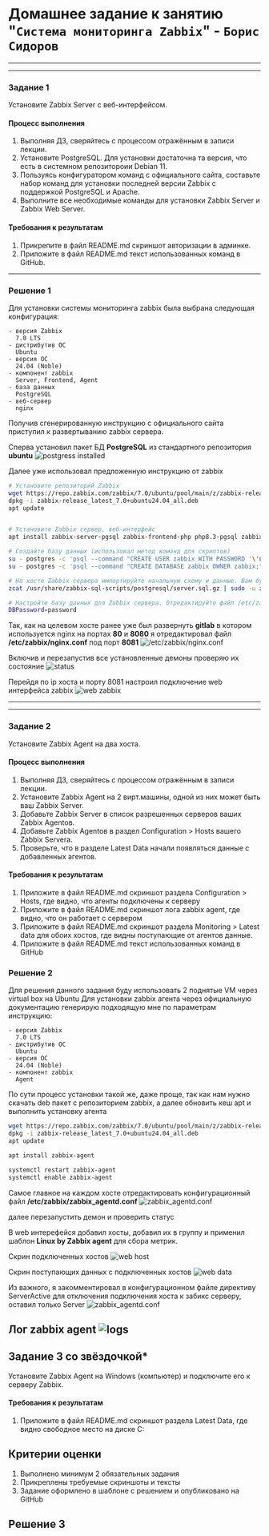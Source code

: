 # Домашнее задание к занятию "`Система мониторинга Zabbix`" - `Борис Сидоров`
   
---
---

### Задание 1

Установите Zabbix Server с веб-интерфейсом.

#### Процесс выполнения
1. Выполняя ДЗ, сверяйтесь с процессом отражённым в записи лекции.
2. Установите PostgreSQL. Для установки достаточна та версия, что есть в системном репозитороии Debian 11.
3. Пользуясь конфигуратором команд с официального сайта, составьте набор команд для установки последней версии Zabbix с поддержкой PostgreSQL и Apache.
4. Выполните все необходимые команды для установки Zabbix Server и Zabbix Web Server.

#### Требования к результатам 
1. Прикрепите в файл README.md скриншот авторизации в админке.
2. Приложите в файл README.md текст использованных команд в GitHub.

---

### Решение 1

Для установки системы мониторинга zabbix была выбрана следующая конфигурация:
```
- версия Zabbix
  7.0 LTS
- дистрибутив ОС
  Ubuntu
- версия ОС
  24.04 (Noble)
- компонент zabbix
  Server, Frontend, Agent
- база данных
  PostgreSQL
- веб-сервер
  nginx
```

Получив сгенерированную инструкцию с официального сайта приступил к развертыванию zabbix сервера.

Сперва установил пакет БД **PostgreSQL** из стандартного репозитория **ubuntu**
![postgress installed](screen/hw-02.md/hw-02-1.1.png)

Далее уже использовал предложенную инструкцию от zabbix

```bash
# Установите репозиторий Zabbix
wget https://repo.zabbix.com/zabbix/7.0/ubuntu/pool/main/z/zabbix-release/zabbix-release_latest_7.0+ubuntu24.04_all.deb
dpkg -i zabbix-release_latest_7.0+ubuntu24.04_all.deb
apt update


# Установите Zabbix сервер, веб-интерфейс
apt install zabbix-server-pgsql zabbix-frontend-php php8.3-pgsql zabbix-nginx-conf zabbix-sql-scripts

# Создайте базу данных (использовал метод команд для скриптов)
su - postgres -c 'psql --command "CREATE USER zabbix WITH PASSWORD '\'пароль\'';"'
su - postgres -c 'psql --command "CREATE DATABASE zabbix OWNER zabbix;"'

# На хосте Zabbix сервера импортируйте начальную схему и данные. Вам будет предложено ввести недавно созданный пароль.
zcat /usr/share/zabbix-sql-scripts/postgresql/server.sql.gz | sudo -u zabbix psql zabbix

# Настройте базу данных для Zabbix сервера. Отредактируйте файл /etc/zabbix/zabbix_server.conf
DBPassword=password
```

Так, как на целевом хосте ранее уже был развернуть **gitlab** в котором используется nginx на портах **80** и **8080** я отредактировал файл **/etc/zabbix/nginx.conf** под порт **8081**
![/etc/zabbix/nginx.conf](screen/hw-02.md/hw-02-1.2.png)

Включив и перезапустив все установленные демоны проверяю их состояние
![status](screen/hw-02.md/hw-02-1.3.png)

Перейдя по ip хоста и порту 8081 настроил подключение web интерфейса zabbix
![web zabbix](screen/hw-02.md/hw-02-1.4.png)

---
---

### Задание 2

Установите Zabbix Agent на два хоста.

#### Процесс выполнения
1. Выполняя ДЗ, сверяйтесь с процессом отражённым в записи лекции.
2. Установите Zabbix Agent на 2 вирт.машины, одной из них может быть ваш Zabbix Server.
3. Добавьте Zabbix Server в список разрешенных серверов ваших Zabbix Agentов.
4. Добавьте Zabbix Agentов в раздел Configuration > Hosts вашего Zabbix Servera.
5. Проверьте, что в разделе Latest Data начали появляться данные с добавленных агентов.

#### Требования к результатам
1. Приложите в файл README.md скриншот раздела Configuration > Hosts, где видно, что агенты подключены к серверу
2. Приложите в файл README.md скриншот лога zabbix agent, где видно, что он работает с сервером
3. Приложите в файл README.md скриншот раздела Monitoring > Latest data для обоих хостов, где видны поступающие от агентов данные.
4. Приложите в файл README.md текст использованных команд в GitHub


### Решение 2

Для решения данного задания буду использовать 2 поднятые VM через virtual box на Ubuntu
Для установки zabbix агента через официальную документацию генерирую подходящую мне по параметрам инструкцию:
```
- версия Zabbix
  7.0 LTS
- дистрибутив ОС
  Ubuntu
- версия ОС
  24.04 (Noble)
- компонент zabbix
  Agent
```
По сути процесс установки такой же, даже проще, так как нам нужно скачать deb пакет с репозиторием zabbix, а далее обновить кеш apt и выполнить установку агента

```bash
wget https://repo.zabbix.com/zabbix/7.0/ubuntu/pool/main/z/zabbix-release/zabbix-release_latest_7.0+ubuntu24.04_all.deb
dpkg -i zabbix-release_latest_7.0+ubuntu24.04_all.deb
apt update

apt install zabbix-agent

systemctl restart zabbix-agent
systemctl enable zabbix-agent
```

Самое главное на каждом хосте отредактировать конфигурационный файл 
**/etc/zabbix/zabbix_agentd.conf**
![zabbix_agentd.conf](screen/hw-02.md/task-2/hw-02-2.1.png)

далее перезапустить демон и проверить статус

В web интерефейся добавил хосты, добавил их в группу и применил шаблон **Linux by Zabbix agent** для сбора метрик.

Скрин подключенных хостов
![web host](screen/hw-02.md/task-2/hw-02-2.2.png)

Скрин поступающих данных с подключенных хостов
![web data](screen/hw-02.md/task-2/hw-02-2.3.png)

Из важного, я закомментировал в конфигурационном файле директиву ServerActive для отключения подключения хоста к забикс серверу, оставил только Server
![zabbix_agentd.conf](screen/hw-02.md/task-2/hw-02-2.4.png)

Лог zabbix agent
![logs](screen/hw-02.md/task-2/hw-02-2.5.png)
---


## Задание 3 со звёздочкой*

Установите Zabbix Agent на Windows (компьютер) и подключите его к серверу Zabbix.

#### Требования к результатам
1. Приложите в файл README.md скриншот раздела Latest Data, где видно свободное место на диске C:

## Критерии оценки

1. Выполнено минимум 2 обязательных задания
2. Прикреплены требуемые скриншоты и тексты 
3. Задание оформлено в шаблоне с решением и опубликовано на GitHub

## Решение 3

